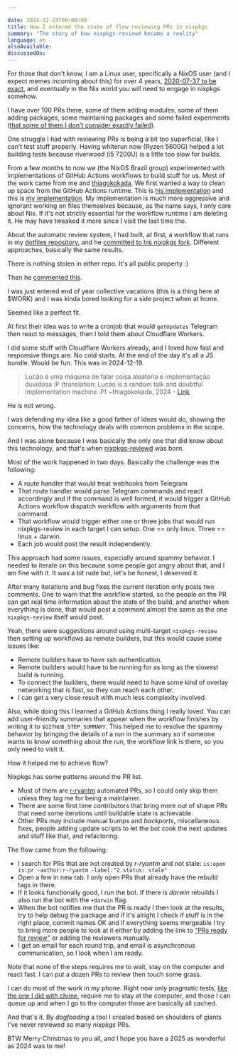 ```yaml
---

date: 2024-12-24T00:00:00
title: How I entered the state of flow reviewing PRs in nixpkgs
summary: "The story of how nixpkgs-reviewd became a reality"
language: en
alsoAvailable:
discussedOn:
---
```


For those that don't know, I am a Linux user, specifically a NixOS user (and I
expect memes incoming about this) for over 4 years,
[2020-07-37 to be exact](https://github.com/lucasew/nixcfg/commit/10ed3d3c9ed02b97bb0d82545499a9fc51a39e63),
and eventually in the Nix world you will need to engage in nixpkgs somehow.

I have over 100 PRs there, some of them adding modules, some of them adding
packages, some maintaining packages and some failed experiments
([that some of them I don't consider exactly failed](https://github.com/lucasew/nixcfg/blob/b754398dd6e699c5bedbf0317e9661894a5f85ec/nix/nodes/bootstrap/port-alloc.nix)).

One struggle I had with reviewing PRs is being a bit too superficial, like I
can't test stuff properly. Having whiterun now (Ryzen 5600G) helped a lot
building tests because riverwood (i5 7200U) is a little too slow for builds.

From a few months to now we (the NixOS Brazil group) experimented with
implementations of GitHub Actions workflows to build stuff for us. Most of the
work came from me and [thiagokokada](https://github.com/thiagokokada). We first
wanted a way to clean up space from the GitHub Actions runtime. This is
[his implementation](https://github.com/thiagokokada/free-disk-space) and this
is
[my implementation](https://github.com/lucasew/action-i-only-care-about-nix/).
My implementation is much more aggressive and ignorant working on files
themselves because, as the name says, I only care about Nix. If it's not
strictly essential for the workflow runtime I am deleting it. He may have
tweaked it more since I visit the last time tho.

About the automatic review system, I had built, at first, a workflow that runs
in my
[dotfiles repository](https://github.com/lucasew/nixcfg/blob/master/.github/workflows/nixpkgs-review.yml),
and he
[committed to his nixpkgs fork](https://github.com/thiagokokada/nixpkgs/blob/fork/actions/nixpkgs-review.nix).
Different approaches, basically the same results.

There is nothing stolen in either repo. It's all public property :)

Then he [commented this](https://t.me/nixosbrasilofftopic/118034).

I was just entered end of year collective vacations (this is a thing here at
$WORK) and I was kinda bored looking for a side project when at home.

Seemed like a perfect fit.

At first their idea was to write a cronjob that would `getUpdates` Telegram then
react to messages, then I told them about Cloudflare Workers.

I did some stuff with Cloudflare Workers already, and I loved how fast and
responsive things are. No cold starts. At the end of the day it's all a JS
bundle. Would be fun. This was in 2024-12-19.

> Lucão é uma máquina de falar coisa aleatória e implementação duvidosa :P
> (translation: Lucão is a random talk and doubtful implementation machine :P)
> ~thiagokokada, 2024 - [Link](https://t.me/nixosbrasilofftopic/118049)

He is not wrong.

I was defending my idea like a good father of ideas would do, showing the
concerns, how the technology deals with common problems in the scope.

And I was alone because I was basically the only one that did know about this
technology, and that's when
[nixpkgs-reviewd](https://github.com/nixosbrasil/nixpkgs-reviewd) was born.

Most of the work happened in two days. Basically the challenge was the
following:

- A route handler that would treat webhooks from Telegram
- That route handler would parse Telegram commands and react accordingly and if
  the command is well formed, it would trigger a GitHub Actions workflow
  dispatch workflow with arguments from that command.
- That workflow would trigger either one or three jobs that would run
  nixpkgs-review in each target I can setup. One == only linux. Three == linux +
  darwin.
- Each job would post the result independently.

This approach had some issues, especially around spammy behavior. I needed to
iterate on this because some people got angry about that, and I am fine with it.
It was a bit rude but, let's be honest, I deserved it.

After many iterations and bug fixes the current iteration only posts two
comments. One to warn that the workflow started, so the people on the PR can get
real time information about the state of the build, and another when everything
is done, that would post a comment almost the same as the one `nixpkgs-review`
itself would post.

Yeah, there were suggestions around using multi-target `nixpkgs-review` then
setting up workflows as remote builders, but this would cause some issues like:

- Remote builders have to have ssh authentication.
- Remote builders would have to be running for as long as the slowest build is
  running.
- To connect the builders, there would need to have some kind of overlay
  networking that is fast, so they can reach each other.
- I can get a very close result with much less complexity involved.

Also, while doing this I learned a GitHub Actions thing I really loved. You can
add user-friendly summaries that appear when the workflow finishes by writing it
to `$GITHUB_STEP_SUMMARY`. This helped me to resolve the spammy behavior by
bringing the details of a run in the summary so if someone wants to know
something about the run, the workflow link is there, so you only need to visit
it.

How it helped me to achieve flow?

Nixpkgs has some patterns around the PR list.

- Most of them are [r-ryantm](https://github.com/r-ryantm) automated PRs, so I
  could only skip them unless they tag me for being a maintainer.
- There are some first time contributors that bring more out of shape PRs that
  need some iterations until buildable state is achievable.
- Other PRs may include manual bumps and _backports_, miscellaneous fixes,
  people adding update scripts to let the bot cook the next updates and stuff
  like that, and refactoring.

The flow came from the following:

- I search for PRs that are not created by _r-ryantm_ and not stale:
  `is:open is:pr -author:r-ryantm -label:"2.status: stale"`
- Open a few in new tab. I only open PRs that already have the rebuild tags in
  there.
- If it looks functionally good, I run the bot. If there is _darwin_ rebuilds I
  also run the bot with the `+darwin` flag.
- When the bot notifies me that the PR is ready I then look at the results, try
  to help debug the package and if it's alright I check if stuff is in the right
  place, commit names OK and if everything seems mergeable I try to bring more
  people to look at it either by adding the link to
  ["PRs ready for review"](https://discourse.nixos.org/t/prs-ready-for-review/3032)
  or adding the reviewers manually.
- I get an email for each round trip, and email is asynchronous communication,
  so I look when I am ready.

Note that none of the steps requires me to wait, stay on the computer and react
fast. I can put a dozen PRs to review then touch some grass.

I can do most of the work in my phone. Right now only pragmatic tests,
[like the one I did with chime](https://github.com/NixOS/nixpkgs/pull/367491),
require me to stay at the computer, and those I can queue up and when I go to
the computer those are basically all cached.

And that's it. By _dogfooding_ a tool I created based on shoulders of giants
I've never reviewed so many _nixpkgs_ PRs.

BTW Merry Christmas to you all, and I hope you have a 2025 as wonderful as 2024
was to me!
